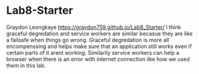 # Lab8-Starter
Graydon Leongkaye
https://graydon759.github.io/Lab8_Starter/
I think graceful degredation and service workers are similar becasue they are like a failsafe when things go wrong. Graceful degredation is more all encompenssing and helps make sure that an application still works even if certain parts of it arent working. Similarily service workers can help a browser when there is an error with internet connection like how we used them in this lab.